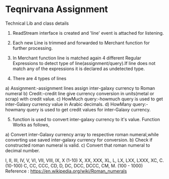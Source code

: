 # Teqnirvana Assignment

Technical Lib and class details
        
1) ReadStream interface is created and 'line' event is attached for listening.

2) Each new Line is trimmed and forwarded to Merchant function for further processing.

3) In Merchant function line is matched again 4 different Regular Expressions to detect type of line(assignment/query).If line does not match any of the expressions it is declared as undetected type.

4) There are 4 types of lines

 a) Assignment:-assignment lines assign inter-galaxy currency to Roman numeral
 b) Credit:-credit line give currency conversion in units(metal or scrap) with credit value.
 c) HowMuch query:-howmuch query is used to get inter-Galaxy currency value in Arabic decimals.
 d) HowMany query:-howmany query is used to get credit values for inter-Galaxy currency.
 
5) function is used to convert inter-galaxy currency to it's value. Function Works as follows,

a) Convert inter-Galaxy currency array to respective roman numeral,while converting use saved inter-galaxy currency for conversion.
b) Check if constructed roman numeral is valid.
c) Convert that roman numeral to decimal number.


I, II, III, IV, V, VI, VII, VIII, IX, X  (1-10)
X, XX, XXX, XL, L, LX, LXX, LXXX, XC, C. (10-100)
C, CC, CCC, CD, D, DC, DCC, DCCC, CM, M. (100 - 1000)
Reference : https://en.wikipedia.org/wiki/Roman_numerals


